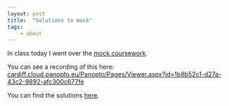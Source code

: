 ```yaml
---
layout: post
title:  "Solutions to mock"
tags:
    - about
---
```


In class today I went over the [mock coursework]({{site.baseurl}}/assets/assessment/mock/ind/assignment.ipynb).

You can see a recording of this here:
[cardiff.cloud.panopto.eu/Panopto/Pages/Viewer.aspx?id=1b8b52c1-d27a-43c2-9892-afc300c677fe](https://cardiff.cloud.panopto.eu/Panopto/Pages/Viewer.aspx?id=1b8b52c1-d27a-43c2-9892-afc300c677fe)

You can find the solutions
[here]({{site.baseurl}}/assets/assessment/mock/ind/solution.ipynb).
